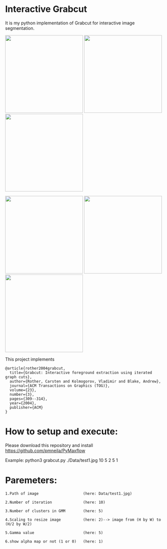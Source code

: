 # Interactive Grabcut

It is my python implementation of Grabcut for interactive image segmentation.

<p float="left">
  <img src="https://github.com/hsihsun/Interactive-Grabcut/blob/master/Data/test3.jpg" width="250" />
  <img src="https://github.com/hsihsun/Interactive-Grabcut/blob/master/select.jpg" width="250" /> 
  <img src="https://github.com/hsihsun/Interactive-Grabcut/blob/master/grabcut.jpg" width="250" /> 
</p>

<p float="left">
  <img src="https://github.com/hsihsun/Interactive-Grabcut/blob/master/Data/dog.jpg" width="250" />
  <img src="https://github.com/hsihsun/Interactive-Grabcut/blob/master/readme_data/select.jpg" width="250" /> 
  <img src="https://github.com/hsihsun/Interactive-Grabcut/blob/master/readme_data/grabcut.jpg" width="250" /> 
</p>


This project implements

    @article{rother2004grabcut,
      title={Grabcut: Interactive foreground extraction using iterated graph cuts},
      author={Rother, Carsten and Kolmogorov, Vladimir and Blake, Andrew},
      journal={ACM Transactions on Graphics (TOG)},
      volume={23},
      number={3},
      pages={309--314},
      year={2004},
      publisher={ACM}
    }

# How to setup and execute:

Please download this repository and install https://github.com/pmneila/PyMaxflow

Example: python3 grabcut.py ./Data/test1.jpg 10 5 2 5 1

# Paremeters:

```
1.Path of image                    (here: Data/test1.jpg)

2.Number of iteration              (here: 10)

3.Number of clusters in GMM        (here: 5)

4.Scaling to resize image          (here: 2)--> image from (H by W) to (H/2 by W/2)

5.Gamma value                      (here: 5)

6.show alpha map or not (1 or 0)   (here: 1)
```
